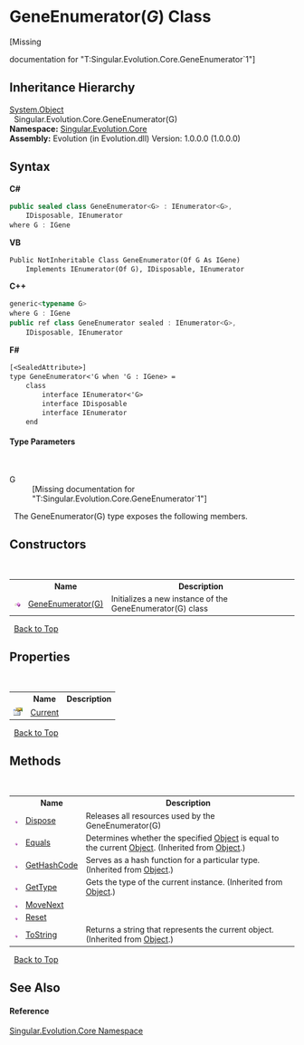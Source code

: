 # GeneEnumerator(*G*) Class
 

\[Missing <summary> documentation for "T:Singular.Evolution.Core.GeneEnumerator`1"\]


## Inheritance Hierarchy
<a href="http://msdn2.microsoft.com/en-us/library/e5kfa45b" target="_blank">System.Object</a><br />&nbsp;&nbsp;Singular.Evolution.Core.GeneEnumerator(G)<br />
**Namespace:**&nbsp;<a href="7a43d210-bf66-e44d-0f97-e9e0fe26b1b8">Singular.Evolution.Core</a><br />**Assembly:**&nbsp;Evolution (in Evolution.dll) Version: 1.0.0.0 (1.0.0.0)

## Syntax

**C#**<br />
``` C#
public sealed class GeneEnumerator<G> : IEnumerator<G>, 
	IDisposable, IEnumerator
where G : IGene

```

**VB**<br />
``` VB
Public NotInheritable Class GeneEnumerator(Of G As IGene)
	Implements IEnumerator(Of G), IDisposable, IEnumerator
```

**C++**<br />
``` C++
generic<typename G>
where G : IGene
public ref class GeneEnumerator sealed : IEnumerator<G>, 
	IDisposable, IEnumerator
```

**F#**<br />
``` F#
[<SealedAttribute>]
type GeneEnumerator<'G when 'G : IGene> =  
    class
        interface IEnumerator<'G>
        interface IDisposable
        interface IEnumerator
    end
```


#### Type Parameters
&nbsp;<dl><dt>G</dt><dd>\[Missing <typeparam name="G"/> documentation for "T:Singular.Evolution.Core.GeneEnumerator`1"\]</dd></dl>&nbsp;
The GeneEnumerator(G) type exposes the following members.


## Constructors
&nbsp;<table><tr><th></th><th>Name</th><th>Description</th></tr><tr><td>![Public method](media/pubmethod.gif "Public method")</td><td><a href="57caa86d-d828-b76a-34da-99ac8834cbee">GeneEnumerator(G)</a></td><td>
Initializes a new instance of the GeneEnumerator(G) class</td></tr></table>&nbsp;
<a href="#geneenumerator(*g*)-class">Back to Top</a>

## Properties
&nbsp;<table><tr><th></th><th>Name</th><th>Description</th></tr><tr><td>![Public property](media/pubproperty.gif "Public property")</td><td><a href="20a812c7-2438-138a-5111-dd328444244d">Current</a></td><td /></tr></table>&nbsp;
<a href="#geneenumerator(*g*)-class">Back to Top</a>

## Methods
&nbsp;<table><tr><th></th><th>Name</th><th>Description</th></tr><tr><td>![Public method](media/pubmethod.gif "Public method")</td><td><a href="239a96aa-436d-c764-81d8-0df22ede2915">Dispose</a></td><td>
Releases all resources used by the GeneEnumerator(G)</td></tr><tr><td>![Public method](media/pubmethod.gif "Public method")</td><td><a href="http://msdn2.microsoft.com/en-us/library/bsc2ak47" target="_blank">Equals</a></td><td>
Determines whether the specified <a href="http://msdn2.microsoft.com/en-us/library/e5kfa45b" target="_blank">Object</a> is equal to the current <a href="http://msdn2.microsoft.com/en-us/library/e5kfa45b" target="_blank">Object</a>.
 (Inherited from <a href="http://msdn2.microsoft.com/en-us/library/e5kfa45b" target="_blank">Object</a>.)</td></tr><tr><td>![Public method](media/pubmethod.gif "Public method")</td><td><a href="http://msdn2.microsoft.com/en-us/library/zdee4b3y" target="_blank">GetHashCode</a></td><td>
Serves as a hash function for a particular type.
 (Inherited from <a href="http://msdn2.microsoft.com/en-us/library/e5kfa45b" target="_blank">Object</a>.)</td></tr><tr><td>![Public method](media/pubmethod.gif "Public method")</td><td><a href="http://msdn2.microsoft.com/en-us/library/dfwy45w9" target="_blank">GetType</a></td><td>
Gets the type of the current instance.
 (Inherited from <a href="http://msdn2.microsoft.com/en-us/library/e5kfa45b" target="_blank">Object</a>.)</td></tr><tr><td>![Public method](media/pubmethod.gif "Public method")</td><td><a href="5eb17c1d-0e9e-dbbc-6e18-cd3eb16a8bc3">MoveNext</a></td><td /></tr><tr><td>![Public method](media/pubmethod.gif "Public method")</td><td><a href="a178007e-5240-2324-ef7c-ff1303856b86">Reset</a></td><td /></tr><tr><td>![Public method](media/pubmethod.gif "Public method")</td><td><a href="http://msdn2.microsoft.com/en-us/library/7bxwbwt2" target="_blank">ToString</a></td><td>
Returns a string that represents the current object.
 (Inherited from <a href="http://msdn2.microsoft.com/en-us/library/e5kfa45b" target="_blank">Object</a>.)</td></tr></table>&nbsp;
<a href="#geneenumerator(*g*)-class">Back to Top</a>

## See Also


#### Reference
<a href="7a43d210-bf66-e44d-0f97-e9e0fe26b1b8">Singular.Evolution.Core Namespace</a><br />